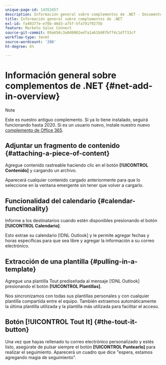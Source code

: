 ```yaml
---
unique-page-id: 14352457
description: Información general sobre complementos de .NET - Documentos de Marketo - Documentación del producto
title: Información general sobre complementos de .NET
exl-id: fa40377e-e70b-46d3-a75f-5fa791f9275b
feature: Marketo Sales Connect
source-git-commit: 09a656c3a0d0002edfa1a61b987bff4c1dff33cf
workflow-type: tm+mt
source-wordcount: '208'
ht-degree: 6%

---
```


# Información general sobre complementos de .NET {#net-add-in-overview}

>[!NOTE]
>
>Este es nuestro antiguo complemento. Si ya lo tiene instalado, seguirá funcionando hasta 2020. Si es un usuario nuevo, instale nuestro nuevo [complemento de Office 365](https://s3.amazonaws.com/tout-user-store/outlook-mac/assets/install_tout_add-in_outlook_mac.pdf).

## Adjuntar un fragmento de contenido {#attaching-a-piece-of-content}

Agregue contenido rastreable haciendo clic en el botón **[!UICONTROL Contenido]** y cargando un archivo.

Aparecerá cualquier contenido cargado anteriormente para que lo seleccione en la ventana emergente sin tener que volver a cargarlo.

## Funcionalidad del calendario {#calendar-functionality}

Informe a los destinatarios cuando estén disponibles presionando el botón **[!UICONTROL Calendario]**.

Esto extrae su calendario [!DNL Outlook] y le permite agregar fechas y horas específicas para que sea libre y agregar la información a su correo electrónico.

## Extracción de una plantilla {#pulling-in-a-template}

Agregue una plantilla Tout prediseñada al mensaje [!DNL Outlook] presionando el botón **[!UICONTROL Plantillas]**.

Nos sincronizamos con todas sus plantillas personales y con cualquier plantilla compartida entre el equipo. También extraemos automáticamente la última plantilla utilizada y la plantilla más utilizada para facilitar el acceso.

## Botón [!UICONTROL Tout It] {#the-tout-it-button}

Una vez que hayas rellenado tu correo electrónico personalizado y estés listo, asegúrate de pulsar siempre el botón **[!UICONTROL Puntearlo]** para realizar el seguimiento. Aparecerá un cuadro que dice &quot;espera, estamos agregando magia de seguimiento&quot;.
